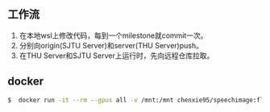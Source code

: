 ## 工作流

1. 在本地wsl上修改代码，每到一个milestone就commit一次。
2. 分别向origin(SJTU Server)和server(THU Server)push。
3. 在THU Server和SJTU Server上运行时，先向远程仓库拉取。 

## docker

```bash
$  docker run -it --rm --gpus all -v /mnt:/mnt chenxie95/speechimage:flashlight-v2 /bin/bash
```